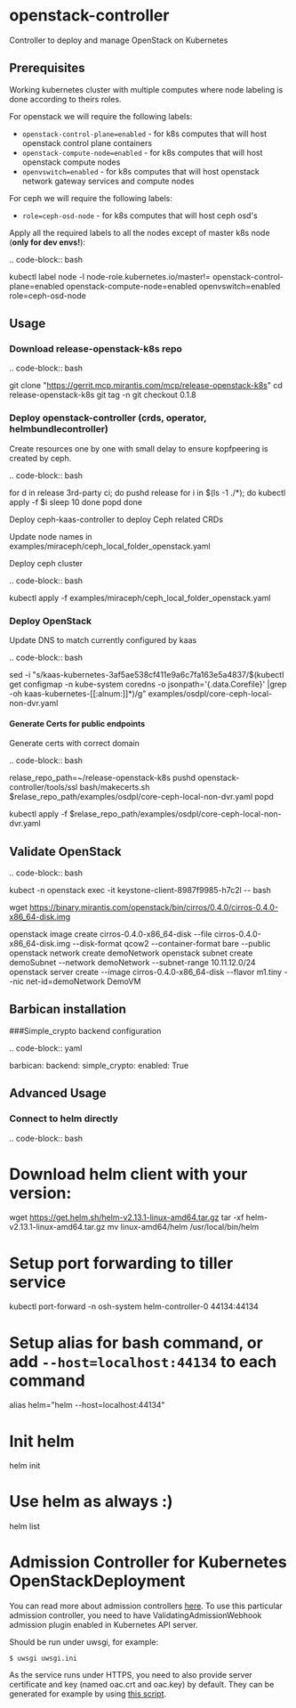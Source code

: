 # openstack-controller

Controller to deploy and manage OpenStack on Kubernetes

## Prerequisites

Working kubernetes cluster with multiple computes where node labeling is done according to theirs roles.

For openstack we will require the following labels:

 * `openstack-control-plane=enabled` - for k8s computes that will host openstack control plane containers
 * `openstack-compute-node=enabled` - for k8s computes that will host openstack compute nodes
 * `openvswitch=enabled` - for k8s computes that will host openstack network gateway services and compute nodes

For ceph we will require the following labels:

 * `role=ceph-osd-node` - for k8s computes that will host ceph osd's

Apply all the required labels to all the nodes except of master k8s node
(**only for dev envs!**):

.. code-block:: bash

   kubectl label node -l node-role.kubernetes.io/master!= openstack-control-plane=enabled openstack-compute-node=enabled openvswitch=enabled role=ceph-osd-node

## Usage

### Download release-openstack-k8s repo

.. code-block:: bash

   git clone "https://gerrit.mcp.mirantis.com/mcp/release-openstack-k8s"
   cd release-openstack-k8s
   git tag -n
   git checkout 0.1.8

### Deploy openstack-controller (crds, operator, helmbundlecontroller)

Create resources one by one with small delay to ensure kopfpeering is created by ceph.

.. code-block:: bash

   for d in release 3rd-party ci; do
     pushd release
     for i in $(ls -1 ./*); do
       kubectl apply -f $i
       sleep 10
     done
     popd
   done

Deploy ceph-kaas-controller to deploy Ceph related CRDs

Update node names in examples/miraceph/ceph_local_folder_openstack.yaml

Deploy ceph cluster

.. code-block:: bash

   kubectl apply -f examples/miraceph/ceph_local_folder_openstack.yaml


### Deploy OpenStack

Update DNS to match currently configured by kaas

.. code-block:: bash

   sed -i "s/kaas-kubernetes-3af5ae538cf411e9a6c7fa163e5a4837/$(kubectl get configmap -n kube-system coredns -o jsonpath='{.data.Corefile}' |grep -oh kaas-kubernetes-[[:alnum:]]*)/g" examples/osdpl/core-ceph-local-non-dvr.yaml

#### Generate Certs for public endpoints
Generate certs with correct domain

.. code-block:: bash

   relase_repo_path=~/release-openstack-k8s
   pushd openstack-controller/tools/ssl
     bash/makecerts.sh $relase_repo_path/examples/osdpl/core-ceph-local-non-dvr.yaml
   popd

   kubectl apply -f $relase_repo_path/examples/osdpl/core-ceph-local-non-dvr.yaml


## Validate OpenStack

.. code-block:: bash

   kubect -n openstack exec -it keystone-client-8987f9985-h7c2l -- bash


   wget https://binary.mirantis.com/openstack/bin/cirros/0.4.0/cirros-0.4.0-x86_64-disk.img

   openstack image create cirros-0.4.0-x86_64-disk --file cirros-0.4.0-x86_64-disk.img --disk-format qcow2 --container-format bare --public
   openstack network create demoNetwork
   openstack subnet create demoSubnet --network demoNetwork --subnet-range 10.11.12.0/24
   openstack server create --image cirros-0.4.0-x86_64-disk --flavor m1.tiny --nic net-id=demoNetwork DemoVM

## Barbican installation
###Simple_crypto backend configuration

.. code-block:: yaml

   barbican:
     backend:
       simple_crypto:
         enabled: True

## Advanced Usage

### Connect to helm directly

.. code-block:: bash

   # Download helm client with your version:
   wget https://get.helm.sh/helm-v2.13.1-linux-amd64.tar.gz
   tar -xf helm-v2.13.1-linux-amd64.tar.gz
   mv linux-amd64/helm /usr/local/bin/helm

   # Setup port forwarding to tiller service
   kubectl port-forward -n osh-system helm-controller-0 44134:44134

   # Setup alias for bash command, or add `--host=localhost:44134` to each command
   alias helm="helm --host=localhost:44134"

   # Init helm
   helm init

   # Use helm as always :)
   helm list

# Admission Controller for Kubernetes OpenStackDeployment

You can read more about admission controllers [here](https://kubernetes.io/docs/reference/access-authn-authz/admission-controllers).
To use this particular admission controller, you need to have
ValidatingAdmissionWebhook admission plugin enabled in Kubernetes API server.

Should be run under uwsgi, for example:

`$ uwsgi uwsgi.ini`

As the service runs under HTTPS, you need to also provide server certificate
and key (named oac.crt and oac.key) by default. They can be generated for
example by using [this script](https://github.com/alex-leonhardt/k8s-mutate-webhook/blob/master/ssl/ssl.sh).
